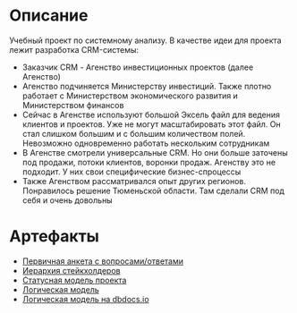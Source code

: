 # Описание
Учебный проект по системному анализу. В качестве идеи для проекта лежит разработка CRM-системы:
- Заказчик CRM - Агенство инвестиционных проектов (далее Агенство)
- Агенство подчиняется Министерству инвестиций. Также плотно работает с Министерством экономического развития и Министерством финансов
- Сейчас в Агенстве используют большой Эксель файл для ведения клиентов и проектов. Уже не могут масштабировать этот файл. Он стал слишком большим и с большим количеством полей. Невозможно одновременно  работать нескольким сотрудникам
- В Агенстве смотрели универсальные CRM. Но они больше заточены под продажи, потоки клиентов, воронки продаж. Агенству это не подходит. У них свои специфические бизнес-спроцессы
- Также Агенством рассматривался опыт других регионов. Понравилось решение Тюменьской области. Там сделали CRM под себя и очень довольны


# Артефакты
- [Первичная анкета с вопросами/ответами](/docs/questions.md)
- [Иерархия стейкхолдеров](./docs/images/orgs.jpg)
- [Статусная модель проекта](./docs/images/states_projects.png)
- [Логическая модель](./docs/images/erd.png)
- [Логическая модель на dbdocs.io](https://dbdocs.io/zibloidix/invest_big)
